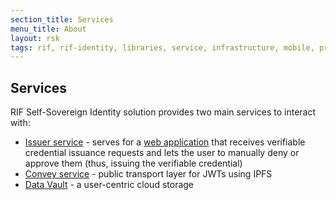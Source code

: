 ```yaml
---
section_title: Services
menu_title: About
layout: rsk
tags: rif, rif-identity, libraries, service, infrastructure, mobile, protocols, mvp, design, rbtc, defi, decentralized, quick-start, guides, tutorial, networks, dapps, tools, rootstock, rsk, ethereum, smart-contracts, install, get-started, how-to, mainnet, testnet, contracts, wallets, web3, crypto
---
```


## Services

RIF Self-Sovereign Identity solution provides two main services to interact with:

- [Issuer service](./issuer-service) - serves for a [web application](../applications/issuer-app) that receives verifiable credential issuance requests and lets the user to manually deny or approve them (thus, issuing the verifiable credential)
- [Convey service](./convey-service) - public transport layer for JWTs using IPFS
- [Data Vault](./data-vault) - a user-centric cloud storage
